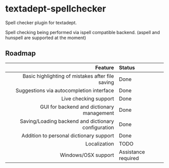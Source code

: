 # textadept-spellchecker
Spell checker plugin for textadept.

Spell checking being performed via ispell compatible backend. (aspell and hunspell are supported at the moment)

## Roadmap

| Feature                                             | Status              |
|----------------------------------------------------:|:--------------------|
| Basic highlighting of mistakes after file saving    | Done                |
| Suggestions via autocompletion interface            | Done                |
| Live checking support                               | Done                |
| GUI for backend and dictionary management           | Done                |
| Saving/Loading backend and dictionary configuration | Done                |
| Addition to personal dictionary support             | Done                |
| Localization                                        | TODO                |
| Windows/OSX support                                 | Assistance required |
